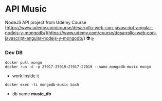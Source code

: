 # API Music
NodeJS API project from Udemy Course [https://www.udemy.com/course/desarrollo-web-con-javascript-angular-nodejs-y-mongodb/](https://www.udemy.com/course/desarrollo-web-con-javascript-angular-nodejs-y-mongodb/) 👽🛸

### Dev DB
```
docker pull mongo
docker run -d -p 27017-27019:27017-27019 --name mongodb-music mongo

```
- work inside it
```
docker exec -ti mongodb-music bash
```
- db name __music_db__
